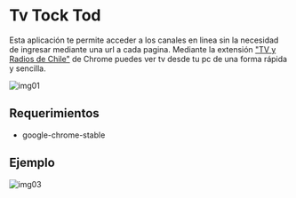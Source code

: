 Tv Tock Tod
===========

Esta aplicación te permite acceder a los canales en linea sin la necesidad de ingresar mediante una url a cada pagina. Mediante la extensión ["TV y Radios de Chile"](https://chrome.google.com/webstore/detail/tv-y-radios-de-chile/phimhnckkaofkllcoledjilakgbeohli) de Chrome puedes ver tv desde tu pc de una forma rápida y sencilla.

![img01](https://raw.github.com/alfa30/tvtocktod/master/img/01.png)

Requerimientos
--------------

 - google-chrome-stable

 Ejemplo
 -------

![img03](https://raw.github.com/alfa30/tvtocktod/master/img/03.png)
